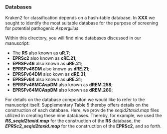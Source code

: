 ### Databases 

Kraken2 for classification depends on a hash-table database. In **XXX** we sought to identify the most suitable database for the purpose of screening for potential pathogenic *Aspergillus*.  

Within this directory, you will find nine databases discussed in our manuscript:
- The **RS** also known as **uR.7**; 
- **EPRSc2** also known as **cRE.21**; 
- **EPRSFv46** also known as **uRE.21**; 
- **EPRSFv46DM** also known as **dRE.21**; 
- **EPRSFv64DM** also kown as **dRE.31**; 
- **EPRSFv64** also known as **uRE.31**; 
- **EPRSFv46MCAspDM** also known as **dREM.258**; 
- **EPRSFv64MCAspDM** also known as **dREM.260**; 

For details on the database compositon we would like to refer to the manuscript itself. Supplementary Table 5 thereby offers details on the construction of each database. Here, we  provide the *seqid2taxid.map* files utilized in creating these nine databases. Thereby, for example, we used the ***RS_seqid2taxid.map*** for the construction of the **RS** database, the ***EPRSc2_seqid2taxid.map*** for the construction of the **EPRSc2**, and so forth. 
